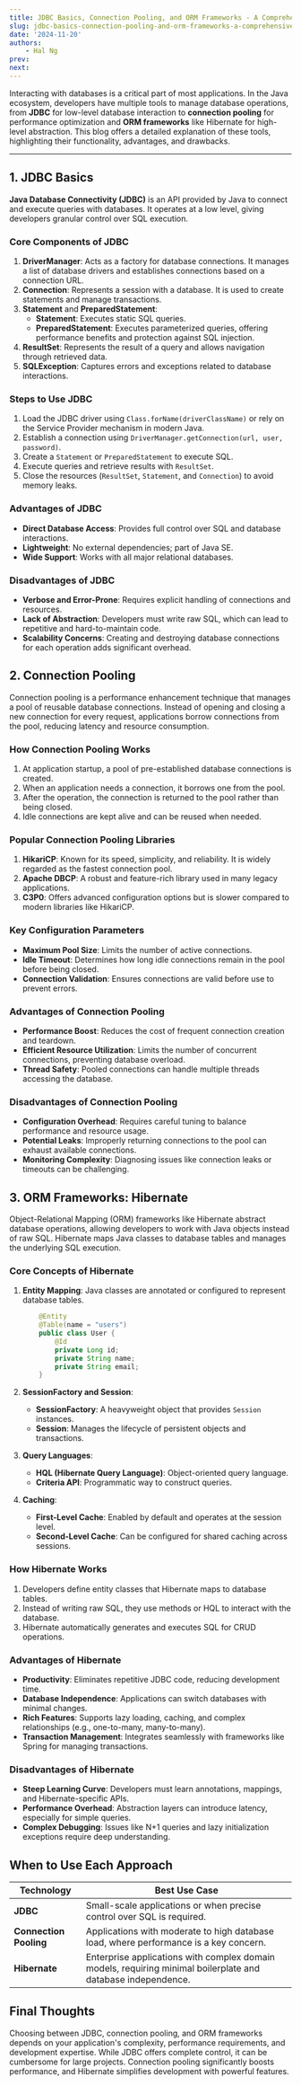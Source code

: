 ```yaml
---
title: JDBC Basics, Connection Pooling, and ORM Frameworks - A Comprehensive Guide
slug: jdbc-basics-connection-pooling-and-orm-frameworks-a-comprehensive-guide
date: '2024-11-20'
authors: 
    - Hal Ng
prev: 
next: 
---
```


Interacting with databases is a critical part of most applications. In the Java ecosystem, developers have multiple tools to manage database operations, from **JDBC** for low-level database interaction to **connection pooling** for performance optimization and **ORM frameworks** like Hibernate for high-level abstraction. This blog offers a detailed explanation of these tools, highlighting their functionality, advantages, and drawbacks.

---

## **1. JDBC Basics**

**Java Database Connectivity (JDBC)** is an API provided by Java to connect and execute queries with databases. It operates at a low level, giving developers granular control over SQL execution.

### **Core Components of JDBC**

1. **DriverManager**: Acts as a factory for database connections. It manages a list of database drivers and establishes connections based on a connection URL.
2. **Connection**: Represents a session with a database. It is used to create statements and manage transactions.
3. **Statement** and **PreparedStatement**:
   - **Statement**: Executes static SQL queries.
   - **PreparedStatement**: Executes parameterized queries, offering performance benefits and protection against SQL injection.
4. **ResultSet**: Represents the result of a query and allows navigation through retrieved data.
5. **SQLException**: Captures errors and exceptions related to database interactions.

### **Steps to Use JDBC**

1. Load the JDBC driver using `Class.forName(driverClassName)` or rely on the Service Provider mechanism in modern Java.
2. Establish a connection using `DriverManager.getConnection(url, user, password)`.
3. Create a `Statement` or `PreparedStatement` to execute SQL.
4. Execute queries and retrieve results with `ResultSet`.
5. Close the resources (`ResultSet`, `Statement`, and `Connection`) to avoid memory leaks.

### **Advantages of JDBC**

- **Direct Database Access**: Provides full control over SQL and database interactions.
- **Lightweight**: No external dependencies; part of Java SE.
- **Wide Support**: Works with all major relational databases.

### **Disadvantages of JDBC**

- **Verbose and Error-Prone**: Requires explicit handling of connections and resources.
- **Lack of Abstraction**: Developers must write raw SQL, which can lead to repetitive and hard-to-maintain code.
- **Scalability Concerns**: Creating and destroying database connections for each operation adds significant overhead.

## **2. Connection Pooling**

Connection pooling is a performance enhancement technique that manages a pool of reusable database connections. Instead of opening and closing a new connection for every request, applications borrow connections from the pool, reducing latency and resource consumption.

### **How Connection Pooling Works**

1. At application startup, a pool of pre-established database connections is created.
2. When an application needs a connection, it borrows one from the pool.
3. After the operation, the connection is returned to the pool rather than being closed.
4. Idle connections are kept alive and can be reused when needed.

### **Popular Connection Pooling Libraries**

1. **HikariCP**: Known for its speed, simplicity, and reliability. It is widely regarded as the fastest connection pool.
2. **Apache DBCP**: A robust and feature-rich library used in many legacy applications.
3. **C3P0**: Offers advanced configuration options but is slower compared to modern libraries like HikariCP.

### **Key Configuration Parameters**

- **Maximum Pool Size**: Limits the number of active connections.
- **Idle Timeout**: Determines how long idle connections remain in the pool before being closed.
- **Connection Validation**: Ensures connections are valid before use to prevent errors.

### **Advantages of Connection Pooling**

- **Performance Boost**: Reduces the cost of frequent connection creation and teardown.
- **Efficient Resource Utilization**: Limits the number of concurrent connections, preventing database overload.
- **Thread Safety**: Pooled connections can handle multiple threads accessing the database.

### **Disadvantages of Connection Pooling**

- **Configuration Overhead**: Requires careful tuning to balance performance and resource usage.
- **Potential Leaks**: Improperly returning connections to the pool can exhaust available connections.
- **Monitoring Complexity**: Diagnosing issues like connection leaks or timeouts can be challenging.

## **3. ORM Frameworks: Hibernate**

Object-Relational Mapping (ORM) frameworks like Hibernate abstract database operations, allowing developers to work with Java objects instead of raw SQL. Hibernate maps Java classes to database tables and manages the underlying SQL execution.

### **Core Concepts of Hibernate**

1. **Entity Mapping**: Java classes are annotated or configured to represent database tables.

    ```java
        @Entity
        @Table(name = "users")
        public class User {
            @Id
            private Long id;
            private String name;
            private String email;
        }
    ```

2. **SessionFactory and Session**:

   - **SessionFactory**: A heavyweight object that provides `Session` instances.
   - **Session**: Manages the lifecycle of persistent objects and transactions.

3. **Query Languages**:
   - **HQL (Hibernate Query Language)**: Object-oriented query language.
   - **Criteria API**: Programmatic way to construct queries.
4. **Caching**:
   - **First-Level Cache**: Enabled by default and operates at the session level.
   - **Second-Level Cache**: Can be configured for shared caching across sessions.

### **How Hibernate Works**

1. Developers define entity classes that Hibernate maps to database tables.
2. Instead of writing raw SQL, they use methods or HQL to interact with the database.
3. Hibernate automatically generates and executes SQL for CRUD operations.

### **Advantages of Hibernate**

- **Productivity**: Eliminates repetitive JDBC code, reducing development time.
- **Database Independence**: Applications can switch databases with minimal changes.
- **Rich Features**: Supports lazy loading, caching, and complex relationships (e.g., one-to-many, many-to-many).
- **Transaction Management**: Integrates seamlessly with frameworks like Spring for managing transactions.

### **Disadvantages of Hibernate**

- **Steep Learning Curve**: Developers must learn annotations, mappings, and Hibernate-specific APIs.
- **Performance Overhead**: Abstraction layers can introduce latency, especially for simple queries.
- **Complex Debugging**: Issues like N+1 queries and lazy initialization exceptions require deep understanding.

## **When to Use Each Approach**

| **Technology**      | **Best Use Case**                                                                                          |
|----------------------|----------------------------------------------------------------------------------------------------------|
| **JDBC**            | Small-scale applications or when precise control over SQL is required.                                    |
| **Connection Pooling** | Applications with moderate to high database load, where performance is a key concern.                   |
| **Hibernate**        | Enterprise applications with complex domain models, requiring minimal boilerplate and database independence. |


## **Final Thoughts**

Choosing between JDBC, connection pooling, and ORM frameworks depends on your application's complexity, performance requirements, and development expertise. While JDBC offers complete control, it can be cumbersome for large projects. Connection pooling significantly boosts performance, and Hibernate simplifies development with powerful features.
